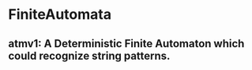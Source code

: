 # FiniteAutomata
## atmv1: A Deterministic Finite Automaton which could recognize string patterns.

